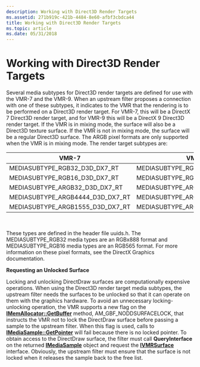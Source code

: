 ```yaml
---
description: Working with Direct3D Render Targets
ms.assetid: 271b919c-421b-4484-8e60-afbf3cbdca44
title: Working with Direct3D Render Targets
ms.topic: article
ms.date: 05/31/2018
---
```


# Working with Direct3D Render Targets

Several media subtypes for Direct3D render targets are defined for use with the VMR-7 and the VMR-9. When an upstream filter proposes a connection with one of these subtypes, it indicates to the VMR that the rendering is to be performed on a Direct3D render target. For VMR-7, this will be a DirectX 7 Direct3D render target, and for VMR-9 this will be a DirectX 9 Direct3D render target. If the VMR is in mixing mode, the surface will also be a Direct3D texture surface. If the VMR is not in mixing mode, the surface will be a regular Direct3D surface. The ARGB pixel formats are only supported when the VMR is in mixing mode. The render target subtypes are:



| VMR-7                                | VMR-9                                |
|--------------------------------------|--------------------------------------|
| MEDIASUBTYPE\_RGB32\_D3D\_DX7\_RT    | MEDIASUBTYPE\_RGB32\_D3D\_DX9\_RT    |
| MEDIASUBTYPE\_RGB16\_D3D\_DX7\_RT    | MEDIASUBTYPE\_RGB16\_D3D\_DX9\_RT    |
| MEDIASUBTYPE\_ARGB32\_D3D\_DX7\_RT   | MEDIASUBTYPE\_ARGB32\_D3D\_DX9\_RT   |
| MEDIASUBTYPE\_ARGB4444\_D3D\_DX7\_RT | MEDIASUBTYPE\_ARGB4444\_D3D\_DX9\_RT |
| MEDIASUBTYPE\_ARGB1555\_D3D\_DX7\_RT | MEDIASUBTYPE\_ARGB1555\_D3D\_DX9\_RT |



 

These types are defined in the header file uuids.h. The MEDIASUBTYPE\_RGB32 media types are an RGBx888 format and MEDIASUBTYPE\_RGB16 media types are an RGB565 format. For more information on these pixel formats, see the DirectX Graphics documentation.

**Requesting an Unlocked Surface**

Locking and unlocking DirectDraw surfaces are computationally expensive operations. When using the Direct3D render target media subtypes, the upstream filter needs the surfaces to be unlocked so that it can operate on them with the graphics hardware. To avoid an unnecessary locking-unlocking operation, the VMR supports a new flag on the [**IMemAllocator::GetBuffer**](/windows/desktop/api/Strmif/nf-strmif-imemallocator-getbuffer) method, AM\_GBF\_NODDSURFACELOCK, that instructs the VMR not to lock the DirectDraw surface before passing a sample to the upstream filter. When this flag is used, calls to [**IMediaSample::GetPointer**](/windows/desktop/api/Strmif/nf-strmif-imediasample-getpointer) will fail because there is no locked pointer. To obtain access to the DirectDraw surface, the filter must call **QueryInterface** on the returned [**IMediaSample**](/windows/desktop/api/Strmif/nn-strmif-imediasample) object and request the [**IVMRSurface**](/windows/desktop/api/Strmif/nn-strmif-ivmrsurface) interface. Obviously, the upstream filter must ensure that the surface is not locked when it releases the sample back to the free list.

 

 



